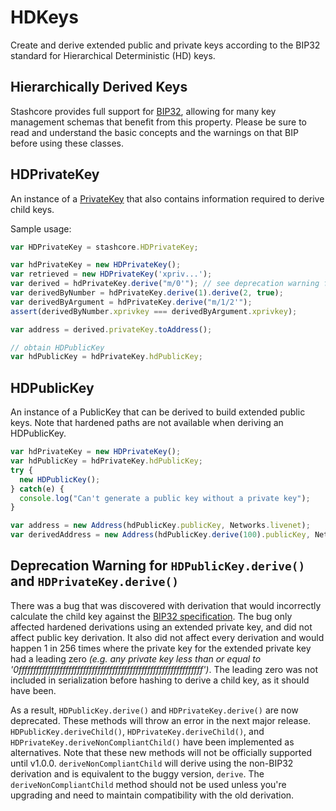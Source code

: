 # HDKeys
Create and derive extended public and private keys according to the BIP32 standard for Hierarchical Deterministic (HD) keys.

## Hierarchically Derived Keys
Stashcore provides full support for [BIP32](https://github.com/bitcoin/bips/blob/master/bip-0032.mediawiki), allowing for many key management schemas that benefit from this property. Please be sure to read and understand the basic concepts and the warnings on that BIP before using these classes.

## HDPrivateKey
An instance of a [PrivateKey](privatekey.md) that also contains information required to derive child keys.

Sample usage:

```javascript
var HDPrivateKey = stashcore.HDPrivateKey;

var hdPrivateKey = new HDPrivateKey();
var retrieved = new HDPrivateKey('xpriv...');
var derived = hdPrivateKey.derive("m/0'"); // see deprecation warning for derive
var derivedByNumber = hdPrivateKey.derive(1).derive(2, true);
var derivedByArgument = hdPrivateKey.derive("m/1/2'");
assert(derivedByNumber.xprivkey === derivedByArgument.xprivkey);

var address = derived.privateKey.toAddress();

// obtain HDPublicKey
var hdPublicKey = hdPrivateKey.hdPublicKey;
```

## HDPublicKey
An instance of a PublicKey that can be derived to build extended public keys. Note that hardened paths are not available when deriving an HDPublicKey.

```javascript
var hdPrivateKey = new HDPrivateKey();
var hdPublicKey = hdPrivateKey.hdPublicKey;
try {
  new HDPublicKey();
} catch(e) {
  console.log("Can't generate a public key without a private key");
}

var address = new Address(hdPublicKey.publicKey, Networks.livenet);
var derivedAddress = new Address(hdPublicKey.derive(100).publicKey, Networks.testnet); // see deprecation warning for derive
```

## Deprecation Warning for `HDPublicKey.derive()` and `HDPrivateKey.derive()`


There was a bug that was discovered with derivation that would incorrectly calculate the child key against the [BIP32 specification](https://github.com/bitcoin/bips/blob/master/bip-0032.mediawiki).
The bug only affected hardened derivations using an extended private key, and did not affect public key derivation. It also did not affect every derivation and would happen 1 in 256 times where the private key for the extended private key had a leading zero *(e.g. any private key less than or equal to '0fffffffffffffffffffffffffffffffffffffffffffffffffffffffffffffff')*. The leading zero was not included in serialization before hashing to derive a child key, as it should have been.

As a result, `HDPublicKey.derive()` and `HDPrivateKey.derive()` are now deprecated. These methods will throw an error in the next major release.
`HDPublicKey.deriveChild()`, `HDPrivateKey.deriveChild()`, and `HDPrivateKey.deriveNonCompliantChild()` have been implemented as alternatives. Note that these new methods will not be officially supported until v1.0.0.  `deriveNonCompliantChild` will derive using the non-BIP32 derivation and is equivalent to the buggy version, `derive`. The `deriveNonCompliantChild` method should not be used unless you're upgrading and need to maintain compatibility with the old derivation.
